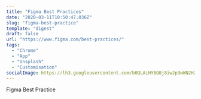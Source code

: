 ```yaml
---
title: "Figma Best Practices"
date: "2020-03-11T10:50:47.036Z"
slug: "figma-best-practice"
template: "digest"
draft: false
url: "https://www.figma.com/best-practices/"
tags:
  - "Chrome"
  - "App"
  - "Unsplash"
  - "Customisation"
socialImage: https://lh3.googleusercontent.com/b0QLAiHYBQ0j8iwJp3wWN2H2WRJflA_QLIQVqUvMn99SUhYov9wKT-bLOfM9FXcnt1Uw4BZk4A=w640-h400-e365
---
```


Figma Best Practice
